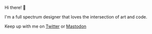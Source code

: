 Hi there! 🤘

I'm a full spectrum designer that loves the intersection of art and code.

Keep up with me on [Twitter](https://twitter.com/tonilijic) or [Mastodon](https://mastodon.design/@tl)
